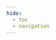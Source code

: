 ```yaml
---
hide:
  - toc
  - navigation
---
```

<!DOCTYPE html>
<html lang="en">

<head>
    <meta charset="UTF-8">
    <meta name="viewport" content="width=device-width, initial-scale=1.0">
    <title>staff</title>
    <style>
        body {
            background-image: url('./assets/background.png');
            background-repeat: no-repeat;
            background-position: 5% 30%;
            background-size: cover;
            display: flex;
        }

        [data-md-color-scheme="slate"] .md-main {
            background: linear-gradient(
                rgba(0, 0, 0, 0.88),
                rgba(0, 0, 0, 0.88)
            ),
            url('/assets/background.png') center/cover fixed !important;
        }

        .md-tabs {
            background-color: rgba(255, 255, 255, 0) !important;
        }

        .md-header {
            background-color: rgba(255, 255, 255, 0) !important;
            backdrop-filter: blur(4px);
        }

        [data-md-color-scheme="slate"] .md-nav {
            background-color: rgba(0, 0, 0, 0.86) !important;
        }

        .frosted-glass {
            width: 900px;
            height: 400px;
            background: rgba(255, 255, 255, 0.2);
            backdrop-filter: blur(10px);
            -webkit-backdrop-filter: blur(10px);
            border-radius: 10px;
            box-shadow: 0 4px 6px rgba(0, 0, 0, 0.1);
            position: absolute;
            top: 40%;
            left: 50%;
            transform: translate(-50%, -50%);
            display: flex;
            flex-direction: column;
            justify-content: center;
            align-items: center;
            color: white;
            font-family: 'Segoe UI', Tahoma, Geneva, Verdana, sans-serif;
            padding: 20px;
            box-sizing: border-box;
        }

        .frosted-glass div {
            margin: 1px 0;
            text-align: center;
        }

        .frosted-glass div:first-child {
            font-size: 60px;
            font-weight: bold;
        }

        .frosted-glass div:nth-child(2) {
            font-size: 60px;
            font-weight: bold;
        }

        .frosted-glass div:nth-child(3) {
            font-size: 50px;
            margin-top: 15px;
        }
    </style>
</head>

<body>
    <div class="frosted-glass">
        <div>XJTU COMP400727</div>
        <div>SPRING 2025</div>
        <div>Introduction to Computer Systems</div>
    </div>
</body>

</html>